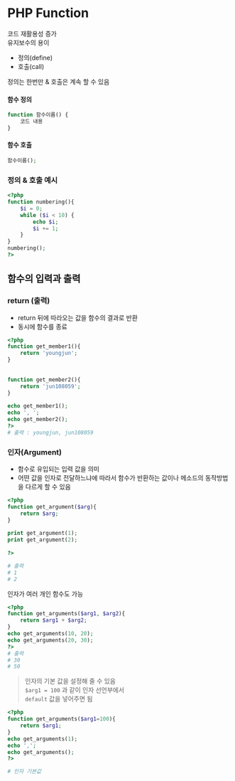 # PHP Function
코드 재활용성 증가  
유지보수의 용이  

- 정의(define)
- 호출(call)

정의는 한번만 & 호출은 계속 할 수 있음

#### 함수 정의
```php
function 함수이름() {
    코드 내용
}
```

#### 함수 호출
```php
함수이름();
```

### 정의 & 호출 예시
```php
<?php
function numbering(){
    $i = 0;
    while ($i < 10) {
        echo $i;
        $i += 1;
    }
}
numbering();
?>
```

## 함수의 입력과 출력

### return (출력)

- return 뒤에 따라오는 값을 함수의 결과로 반환
- 동시에 함수를 종료

```php
<?php
function get_member1(){
    return 'youngjun';
}
 
 
function get_member2(){
    return 'jun108059';
}
 
echo get_member1();
echo ', ';
echo get_member2();
?>
# 출력 : youngjun, jun108059
```

### 인자(Argument)

- 함수로 유입되는 입력 값을 의미 
- 어떤 값을 인자로 전달하느냐에 따라서 함수가 반환하는 값이나 메소드의 동작방법을 다르게 할 수 있음

```php
<?php
function get_argument($arg){
    return $arg;
}
 
print get_argument(1);
print get_argument(2);
 
?>

# 출력
# 1
# 2
```

인자가 여러 개인 함수도 가능

```php
<?php
function get_arguments($arg1, $arg2){
    return $arg1 + $arg2;
}
echo get_arguments(10, 20);
echo get_arguments(20, 30);
?>
# 출력
# 30
# 50
```

> 인자의 기본 값을 설정해 줄 수 있음  
> `$arg1 = 100` 과 같이 인자 선언부에서  
> `default` 값을 넣어주면 됨

```php
<?php
function get_arguments($arg1=100){
    return $arg1;
}
echo get_arguments(1);
echo ',';
echo get_arguments();
?>

# 인자 기본값
```
